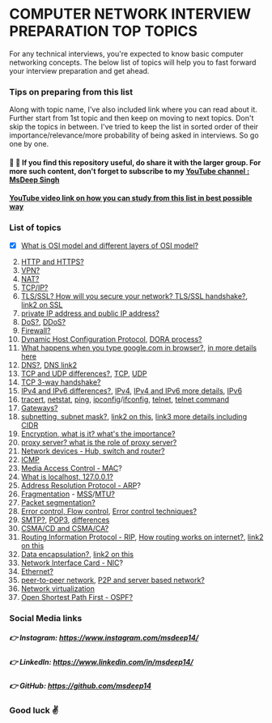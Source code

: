 # COMPUTER NETWORK INTERVIEW PREPARATION TOP TOPICS
For any technical interviews, you're expected to know basic computer networking concepts. The below list of topics will help you to fast forward your interview preparation and get ahead. 

### Tips on preparing from this list
Along with topic name, I've also included link where you can read about it. Further start from 1st topic and then keep on moving to next topics. Don't skip the topics in between. I've tried to keep the list in sorted order of their importance/relevance/more probability of being asked in interviews. So go one by one.

#### :blue_heart: :blue_heart: If you find this repository useful, do share it with the larger group. For more such content, don't forget to subscribe to my [YouTube channel : MsDeep Singh](https://www.youtube.com/channel/UC5GDb4oVOCxUESy0dZOieIw)

#### [YouTube video link on how you can study from this list in best possible way](https://youtu.be/aUVe2pWICZI)


### List of topics
- [x] [What is OSI model and different layers of OSI model?](https://www.javatpoint.com/osi-model)
2. [HTTP and HTTPS?](https://www.cloudflare.com/learning/ssl/why-is-http-not-secure/)
3. [VPN?](https://www.kaspersky.com/resource-center/definitions/what-is-a-vpn)
4. [NAT?](https://www.geeksforgeeks.org/network-address-translation-nat/)
5. [TCP/IP?](https://www.javatpoint.com/computer-network-tcp-ip-model)
6. [TLS/SSL? How will you secure your network? TLS/SSL handshake?](https://www.cloudflare.com/learning/ssl/transport-layer-security-tls/), [link2 on SSL](https://www.cloudflare.com/learning/ssl/what-is-an-ssl-certificate/)
6. [private IP address and public IP address?](https://www.geeksforgeeks.org/difference-between-private-and-public-ip-addresses/)
7. [DoS?](https://www.paloaltonetworks.com/cyberpedia/what-is-a-denial-of-service-attack-dos), [DDoS?](https://www.paloaltonetworks.com/cyberpedia/what-is-a-ddos-attack)
8. [Firewall?](https://www.cloudflare.com/learning/security/what-is-a-firewall/)
9. [Dynamic Host Configuration Protocol](https://www.geeksforgeeks.org/dynamic-host-configuration-protocol-dhcp/), [DORA process?](https://www.gns3network.com/what-is-dora-process-in-dhcp/)
10. [What happens when you type google.com in browser?](https://medium.com/@maneesha.wijesinghe1/what-happens-when-you-type-an-url-in-the-browser-and-press-enter-bb0aa2449c1a), [in more details here](https://github.com/alex/what-happens-when/blob/master/README.rst)
11. [DNS?](https://www.cloudflare.com/learning/dns/what-is-dns/), [DNS link2](https://aws.amazon.com/route53/what-is-dns/)
12. [TCP and UDP differences?](javatpoint.com/tcp-vs-udp), [TCP](https://www.khanacademy.org/computing/computers-and-internet/xcae6f4a7ff015e7d:the-internet/xcae6f4a7ff015e7d:transporting-packets/a/transmission-control-protocol--tcp), [UDP](https://www.khanacademy.org/computing/computers-and-internet/xcae6f4a7ff015e7d:the-internet/xcae6f4a7ff015e7d:transporting-packets/a/user-datagram-protocol-udp)
13. [TCP 3-way handshake?](http://www.tcpipguide.com/free/t_TCPConnectionEstablishmentProcessTheThreeWayHandsh-3.htm)
14. [IPv4 and IPv6 differences?](https://www.guru99.com/difference-ipv4-vs-ipv6.html), [IPv4](https://www.geeksforgeeks.org/introduction-and-ipv4-datagram-header/), [IPv4 and IPv6 more details](https://www.cisco.com/en/US/technologies/tk648/tk872/technologies_white_paper0900aecd8054d37d.html), [IPv6](https://www.geeksforgeeks.org/internet-protocol-version-6-ipv6-header/)
15. [tracert](https://docs.microsoft.com/en-us/windows-server/administration/windows-commands/tracert), [netstat](https://docs.microsoft.com/en-us/windows-server/administration/windows-commands/netstat), [ping](https://docs.microsoft.com/en-us/windows-server/administration/windows-commands/ping), [ipconfig](https://docs.microsoft.com/en-us/windows-server/administration/windows-commands/ipconfig)/[ifconfig](https://linux.die.net/man/8/ifconfig), [telnet](https://www.javatpoint.com/computer-network-telnet), [telnet command](https://www.javatpoint.com/linux-telnet-command)
16. [Gateways?](https://www.tutorialspoint.com/what-are-gateways-in-computer-network)
17. [subnetting, subnet mask?](https://www.guru99.com/subnetting-subnet-mask.html), [link2 on this](https://www.cloudflare.com/learning/network-layer/what-is-a-subnet/), [link3 more details including CIDR](https://www.digitalocean.com/community/tutorials/understanding-ip-addresses-subnets-and-cidr-notation-for-networking)
18. [Encryption, what is it? what's the importance?](https://www.javatpoint.com/computer-network-privacy)
19. [proxy server? what is the role of proxy server?](https://www.geeksforgeeks.org/what-is-proxy-server/)
20. [Network devices - Hub, switch and router?](https://www.geeksforgeeks.org/network-devices-hub-repeater-bridge-switch-router-gateways/)
21. [ICMP](https://www.cloudflare.com/learning/ddos/glossary/internet-control-message-protocol-icmp/)
22. [Media Access Control - MAC](https://www.geeksforgeeks.org/introduction-of-mac-address-in-computer-network/)?
23. [What is localhost, 127.0.0.1?](https://www.geeksforgeeks.org/what-is-local-host/)
24. [Address Resolution Protocol - ARP](https://www.geeksforgeeks.org/how-address-resolution-protocol-arp-works/)?
25. [Fragmentation](https://www.geeksforgeeks.org/fragmentation-network-layer/) - [MSS](https://www.cloudflare.com/learning/network-layer/what-is-mss/)/[MTU?](https://www.cloudflare.com/learning/network-layer/what-is-mtu/)
26. [Packet segmentation?](https://en.wikipedia.org/wiki/Packet_segmentation)
27. [Error control, Flow control](https://www.javatpoint.com/data-link-controls), [Error control techniques?](https://www.geeksforgeeks.org/error-control-in-data-link-layer/)
28. [SMTP?](https://www.javatpoint.com/simple-mail-transfer-protocol), [POP3](https://www.javatpoint.com/pop-protocol), [differences](https://www.hostinger.in/tutorials/email/pop3-imap-smtp-protocols-explained-ports)
29. [CSMA/CD and CSMA/CA?](https://www.geeksforgeeks.org/carrier-sense-multiple-access-csma/)
30. [Routing Information Protocol - RIP](https://www.geeksforgeeks.org/routing-information-protocol-rip/), [How routing works on internet?](https://medium.com/@User3141592/how-does-the-internet-work-edc2e22e7eb8), [link2 on this](https://cromwell-intl.com/networking/routing.html)
31. [Data encapsulation?](https://afteracademy.com/blog/what-is-data-encapsulation-and-de-encapsulation-in-networking), [link2 on this](https://docs.oracle.com/cd/E19455-01/806-0916/ipov-32/index.html)
32. [Network Interface Card - NIC](https://www.javatpoint.com/network-interface-card)?
33. [Ethernet?](https://www.geeksforgeeks.org/local-area-network-lan-technologies/)
34. [peer-to-peer network](https://in.indeed.com/career-advice/career-development/peer-to-peer-network), [P2P and server based network?](https://afteracademy.com/blog/what-are-peer-to-peer-networks-and-server-based-networks)
35. [Network virtualization](https://blog.gigamon.com/2018/01/04/network-virtualization-optimize/)
36. [Open Shortest Path First - OSPF?](https://www.javatpoint.com/ospf-protocol)

### Social Media links
##### :point_right: Instagram: https://www.instagram.com/msdeep14/
##### :point_right: LinkedIn: https://www.linkedin.com/in/msdeep14/
##### :point_right: GitHub: https://github.com/msdeep14

### Good luck :v:
